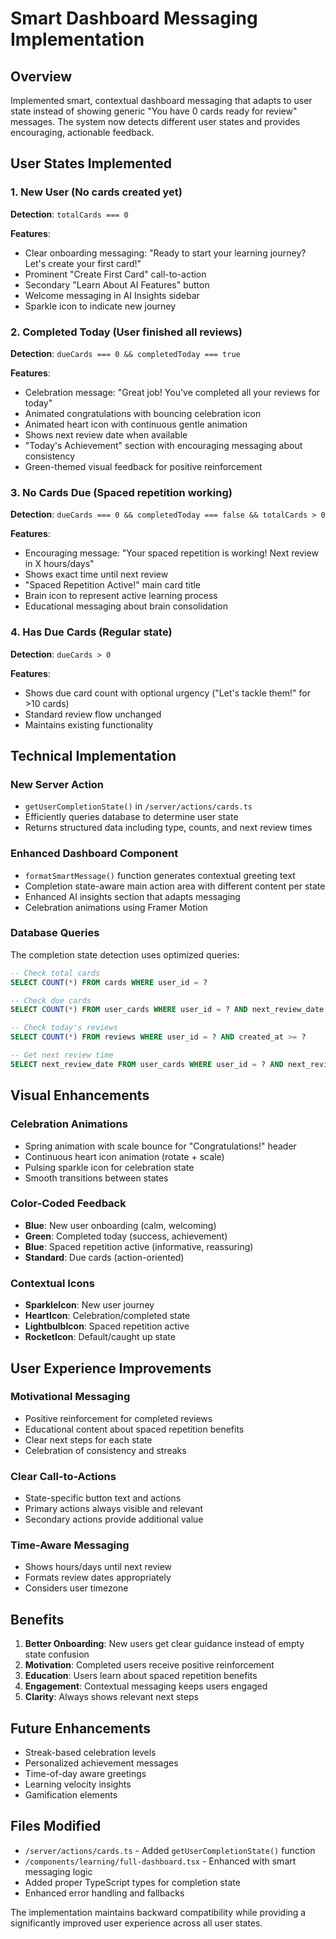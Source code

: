 # Smart Dashboard Messaging Implementation

## Overview
Implemented smart, contextual dashboard messaging that adapts to user state instead of showing generic "You have 0 cards ready for review" messages. The system now detects different user states and provides encouraging, actionable feedback.

## User States Implemented

### 1. New User (No cards created yet)
**Detection**: `totalCards === 0`

**Features**:
- Clear onboarding messaging: "Ready to start your learning journey? Let's create your first card!"
- Prominent "Create First Card" call-to-action
- Secondary "Learn About AI Features" button
- Welcome messaging in AI Insights sidebar
- Sparkle icon to indicate new journey

### 2. Completed Today (User finished all reviews)
**Detection**: `dueCards === 0 && completedToday === true`

**Features**:
- Celebration message: "Great job! You've completed all your reviews for today"
- Animated congratulations with bouncing celebration icon
- Animated heart icon with continuous gentle animation
- Shows next review date when available
- "Today's Achievement" section with encouraging messaging about consistency
- Green-themed visual feedback for positive reinforcement

### 3. No Cards Due (Spaced repetition working)
**Detection**: `dueCards === 0 && completedToday === false && totalCards > 0`

**Features**:
- Encouraging message: "Your spaced repetition is working! Next review in X hours/days"
- Shows exact time until next review
- "Spaced Repetition Active!" main card title
- Brain icon to represent active learning process
- Educational messaging about brain consolidation

### 4. Has Due Cards (Regular state)
**Detection**: `dueCards > 0`

**Features**:
- Shows due card count with optional urgency ("Let's tackle them!" for >10 cards)
- Standard review flow unchanged
- Maintains existing functionality

## Technical Implementation

### New Server Action
- `getUserCompletionState()` in `/server/actions/cards.ts`
- Efficiently queries database to determine user state
- Returns structured data including type, counts, and next review times

### Enhanced Dashboard Component
- `formatSmartMessage()` function generates contextual greeting text
- Completion state-aware main action area with different content per state
- Enhanced AI insights section that adapts messaging
- Celebration animations using Framer Motion

### Database Queries
The completion state detection uses optimized queries:
```sql
-- Check total cards
SELECT COUNT(*) FROM cards WHERE user_id = ?

-- Check due cards  
SELECT COUNT(*) FROM user_cards WHERE user_id = ? AND next_review_date <= NOW()

-- Check today's reviews
SELECT COUNT(*) FROM reviews WHERE user_id = ? AND created_at >= ?

-- Get next review time
SELECT next_review_date FROM user_cards WHERE user_id = ? AND next_review_date > NOW() ORDER BY next_review_date LIMIT 1
```

## Visual Enhancements

### Celebration Animations
- Spring animation with scale bounce for "Congratulations!" header
- Continuous heart icon animation (rotate + scale)
- Pulsing sparkle icon for celebration state
- Smooth transitions between states

### Color-Coded Feedback
- **Blue**: New user onboarding (calm, welcoming)
- **Green**: Completed today (success, achievement)
- **Blue**: Spaced repetition active (informative, reassuring)
- **Standard**: Due cards (action-oriented)

### Contextual Icons
- **SparkleIcon**: New user journey
- **HeartIcon**: Celebration/completed state
- **LightbulbIcon**: Spaced repetition active
- **RocketIcon**: Default/caught up state

## User Experience Improvements

### Motivational Messaging
- Positive reinforcement for completed reviews
- Educational content about spaced repetition benefits
- Clear next steps for each state
- Celebration of consistency and streaks

### Clear Call-to-Actions
- State-specific button text and actions
- Primary actions always visible and relevant
- Secondary actions provide additional value

### Time-Aware Messaging
- Shows hours/days until next review
- Formats review dates appropriately
- Considers user timezone

## Benefits

1. **Better Onboarding**: New users get clear guidance instead of empty state confusion
2. **Motivation**: Completed users receive positive reinforcement
3. **Education**: Users learn about spaced repetition benefits
4. **Engagement**: Contextual messaging keeps users engaged
5. **Clarity**: Always shows relevant next steps

## Future Enhancements

- Streak-based celebration levels
- Personalized achievement messages
- Time-of-day aware greetings
- Learning velocity insights
- Gamification elements

## Files Modified

- `/server/actions/cards.ts` - Added `getUserCompletionState()` function
- `/components/learning/full-dashboard.tsx` - Enhanced with smart messaging logic
- Added proper TypeScript types for completion state
- Enhanced error handling and fallbacks

The implementation maintains backward compatibility while providing a significantly improved user experience across all user states.